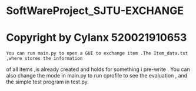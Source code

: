 # SoftWareProject_SJTU-EXCHANGE
# Copyright by Cylanx 520021910653
	You can run main.py to open a GUI to exchange item .The Item_data.txt ,where stores the information
of all items ,is already created and holds for something i pre-write .
	You can also change the mode in main.py to run cprofile to see the evaluation , and the simple test
program in test.py.